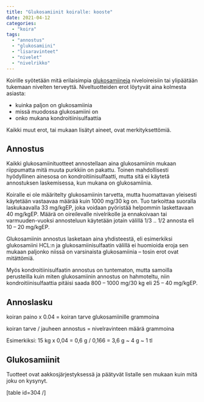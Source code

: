 ```yaml
---
title: "Glukosamiinit koiralle: kooste"
date: 2021-04-12
categories: 
  - "koira"
tags: 
  - "annostus"
  - "glukosamiini"
  - "lisaravinteet"
  - "nivelet"
  - "nivelrikko"
---
```


Koirille syötetään mitä erilaisimpia [glukosamiineja](https://www.katiska.eu/tieto/koira-nivelet/glukosamiini-koiralle/) niveloireisiin tai ylipäätään tukemaan nivelten terveyttä. Niveltuotteiden erot löytyvät aina kolmesta asiasta:

- kuinka paljon on glukosamiinia
- missä muodossa glukosamiini on
- onko mukana kondroitiinisulfaattia

Kaikki muut erot, tai mukaan lisätyt aineet, ovat merkityksettömiä.

## Annostus

Kaikki glukosamiinituotteet annostellaan aina glukosamiinin mukaan riippumatta mitä muuta purkkiin on pakattu. Toinen mahdollisesti hyödyllinen ainesosa on kondroitiinisulfaatti, mutta sitä ei käytetä annostuksen laskemisessa, kun mukana on glukosamiinia.

Koiralle ei ole määritelty glukosamiinin tarvetta, mutta huomattavan yleisesti käytetään vastaavaa määrää kuin 1000 mg/30 kg on. Tuo tarkoittaa suoralla laskukaavalla 33 mg/kgEP, joka voidaan pyöristää helpommin laskettavaan 40 mg/kgEP. Määrä on oireilevalle nivelrikolle ja ennakoivaan tai varmuuden-vuoksi annosteluun käytetään jotain välillä 1/3 .. 1/2 annosta eli 10 – 20 mg/kgEP.

Glukosamiinin annostus lasketaan aina yhdisteestä, eli esimerkiksi glukosamiini HCL:n ja glukosamiinisulfaatin välillä ei huomioida eroja sen mukaan paljonko niissä on varsinaista glukosamiinia – tosin erot ovat mitättömiä.

Myös kondroitiinisulfaatin annostus on tuntematon, mutta samoilla perusteilla kuin miten glukosamiinin annostus on hahmoteltu, niin kondroitiinisulfaattia pitäisi saada 800 – 1000 mg/30 kg eli 25 – 40 mg/kgEP.

## Annoslasku

koiran paino x 0.04 = koiran tarve glukosamiinille grammoina

koiran tarve / jauheen annostus = nivelravinteen määrä grammoina

Esimerkiksi: 15 kg x 0,04 = 0,6 g / 0,166 = 3,6 g ~ 4 g ~ 1 tl

## Glukosamiinit

Tuotteet ovat aakkosjärjestyksessä ja päätyvät listalle sen mukaan kuin mitä joku on kysynyt.

\[table id=304 /\]
